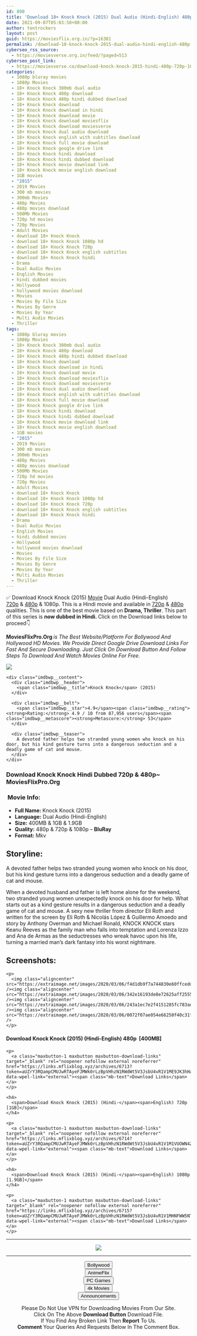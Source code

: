 ```yaml
---
id: 890
title: 'Download 18+ Knock Knock (2015) Dual Audio (Hindi-English) 480p [400MB] || 720p [1GB] || 1080p [1.9GB]'
date: 2021-09-07T05:03:58+00:00
author: tentrockers
layout: post
guid: https://moviesflix.org.in/?p=16381
permalink: /download-18-knock-knock-2015-dual-audio-hindi-english-480p-400mb-720p-1gb-1080p-1-9gb/
cyberseo_rss_source:
  - https://moviesverse.org.in/feed/?paged=513
cyberseo_post_link:
  - https://moviesverse.co/download-knock-knock-2015-hindi-480p-720p-1080p/
categories:
  - 1080p bluray movies
  - 1080p Movies
  - 18+ Knock Knock 300mb dual audio
  - 18+ Knock Knock 480p download
  - 18+ Knock Knock 480p hindi dubbed download
  - 18+ Knock Knock download
  - 18+ Knock Knock download in hindi
  - 18+ Knock Knock download movie
  - 18+ Knock Knock download moviesflix
  - 18+ Knock Knock download moviesverse
  - 18+ Knock Knock dual audio download
  - 18+ Knock Knock english with subtitles download
  - 18+ Knock Knock full movie download
  - 18+ Knock Knock google drive link
  - 18+ Knock Knock hindi download
  - 18+ Knock Knock hindi dubbed download
  - 18+ Knock Knock movie download link
  - 18+ Knock Knock movie english download
  - 1GB movies
  - "2015"
  - 2019 Movies
  - 300 mb movies
  - 300mb Movies
  - 480p Movies
  - 480p movies download
  - 500Mb Movies
  - 720p hd movies
  - 720p Movies
  - Adult Movies
  - download 18+ Knock Knock
  - download 18+ Knock Knock 1080p hd
  - download 18+ Knock Knock 720p
  - download 18+ Knock Knock english subtitles
  - download 18+ Knock Knock hindi
  - Drama
  - Dual Audio Movies
  - English Movies
  - hindi dubbed movies
  - Hollywood
  - hollywood movies download
  - Movies
  - Movies By File Size
  - Movies By Genre
  - Movies By Year
  - Multi Audio Movies
  - Thriller
tags:
  - 1080p bluray movies
  - 1080p Movies
  - 18+ Knock Knock 300mb dual audio
  - 18+ Knock Knock 480p download
  - 18+ Knock Knock 480p hindi dubbed download
  - 18+ Knock Knock download
  - 18+ Knock Knock download in hindi
  - 18+ Knock Knock download movie
  - 18+ Knock Knock download moviesflix
  - 18+ Knock Knock download moviesverse
  - 18+ Knock Knock dual audio download
  - 18+ Knock Knock english with subtitles download
  - 18+ Knock Knock full movie download
  - 18+ Knock Knock google drive link
  - 18+ Knock Knock hindi download
  - 18+ Knock Knock hindi dubbed download
  - 18+ Knock Knock movie download link
  - 18+ Knock Knock movie english download
  - 1GB movies
  - "2015"
  - 2019 Movies
  - 300 mb movies
  - 300mb Movies
  - 480p Movies
  - 480p movies download
  - 500Mb Movies
  - 720p hd movies
  - 720p Movies
  - Adult Movies
  - download 18+ Knock Knock
  - download 18+ Knock Knock 1080p hd
  - download 18+ Knock Knock 720p
  - download 18+ Knock Knock english subtitles
  - download 18+ Knock Knock hindi
  - Drama
  - Dual Audio Movies
  - English Movies
  - hindi dubbed movies
  - Hollywood
  - hollywood movies download
  - Movies
  - Movies By File Size
  - Movies By Genre
  - Movies By Year
  - Multi Audio Movies
  - Thriller
---
```

<div class="thecontent clearfix">
  <p>
    ✅ Download Knock Knock (2015) <a href="https://moviesverse.co/category/movies/" data-wpel-link="internal">Movie</a> Dual Audio (Hindi-English) <a href="https://moviesverse.co/720p-movies/" data-wpel-link="internal">720p</a>&nbsp;&&nbsp;<a href="https://moviesverse.co/480p-movies/" data-wpel-link="internal">480p</a> & 1080p. This is a Hindi movie and available in <a href="https://moviesverse.co/720p-movies/" data-wpel-link="internal">720p</a>&nbsp;&&nbsp;<a href="https://moviesverse.co/480p-movies/" data-wpel-link="internal">480p</a> qualities. This is one of the best movie based on <strong>Drama, Thriller</strong>. This part of this series is <strong>now dubbed in <span>Hindi.&nbsp;</span></strong><span>Click on the Download links below to proceed👇</span>
  </p>
  
  <p>
    <strong><span>MoviesFlixPro.Org&nbsp;</span></strong><em>is The Best Website/Platform For Bollywood And Hollywood HD Movies. We Provide Direct Google Drive Download Links For Fast And Secure Downloading. Just Click On Download Button And Follow Steps To&nbsp;Download And Watch Movies Online For Free.</em>
  </p>
  
  <div class="imdbwp imdbwp--movie dark">
    <div class="imdbwp__thumb">
      <a class="imdbwp__link" target="_blank" title="Knock Knock" href="https://www.imdb.com/title/tt3605418/" rel="nofollow external noopener noreferrer" data-wpel-link="external"><img class="imdbwp__img" src="https://m.media-amazon.com/images/M/MV5BYTQ3MzhlZjQtNWMxOS00NTEzLTgzOWYtNTI3MjhmZGU0ZDM2XkEyXkFqcGdeQXVyMTQxNzMzNDI@._V1_SX300.jpg" /></a>
    </div>
    
    <div class="imdbwp__content">
      <div class="imdbwp__header">
        <span class="imdbwp__title">Knock Knock</span> (2015)
      </div>
      
      <div class="imdbwp__belt">
        <span class="imdbwp__star">4.9</span><span class="imdbwp__rating"><strong>Rating:</strong> 4.9 / 10 from 87,956 users</span><span class="imdbwp__metascore"><strong>Metascore:</strong> 53</span>
      </div>
      
      <div class="imdbwp__teaser">
        A devoted father helps two stranded young women who knock on his door, but his kind gesture turns into a dangerous seduction and a deadly game of cat and mouse.
      </div>
    </div>
  </div>
  
  <h3>
    <span>Download Knock Knock Hindi Dubbed 720p & 480p~ MoviesFlixPro.Org</span>
  </h3>
  
  <h3>
    <span>&nbsp;Movie Info:&nbsp;</span>
  </h3>
  
  <ul>
    <li>
      <strong>Full Name: </strong>Knock Knock (2015)
    </li>
    <li>
      <strong>Language:</strong> Dual Audio (Hindi-English)
    </li>
    <li>
      <strong>Size:</strong> 400MB & 1GB & 1.9GB
    </li>
    <li>
      <strong>Quality:</strong> 480p & 720p & 1080p – <span><strong>BluRay</strong></span>
    </li>
    <li>
      <strong>Format:</strong>&nbsp;Mkv
    </li>
  </ul>
  
  <h2>
    <span>Storyline:</span>
  </h2>
  
  <p>
    A devoted father helps two stranded young women who knock on his door, but his kind gesture turns into a dangerous seduction and a deadly game of cat and mouse.
  </p>
  
  <div>
    When a devoted husband and father is left home alone for the weekend, two stranded young women unexpectedly knock on his door for help. What starts out as a kind gesture results in a dangerous seduction and a deadly game of cat and mouse. A sexy new thriller from director Eli Roth and written for the screen by Eli Roth & Nicolás López & Guillermo Amoedo and story by Anthony Overman and Michael Ronald, KNOCK KNOCK stars Keanu Reeves as the family man who falls into temptation and Lorenza Izzo and Ana de Armas as the seductresses who wreak havoc upon his life, turning a married man’s dark fantasy into his worst nightmare.
  </div>
  
  <div class="summary_text">
    <h2>
      <span>Screenshots:</span>
    </h2>
    
    <p>
      <img class="aligncenter" src="https://extraimage.net/images/2020/03/06/f4d1db9f7a744830e60ffceddec03c8b.jpg" /><img class="aligncenter" src="https://extraimage.net/images/2020/03/06/342e16193de8e72625aff25559e61adb.jpg" /><img class="aligncenter" src="https://extraimage.net/images/2020/03/06/243a1ec7e2f4151285fc783adc890660.jpg" /><img class="aligncenter" src="https://extraimage.net/images/2020/03/06/0072f07ae054e66250f40c31fd97dd9f.jpg" />
    </p>
  </div>
  
  <div class="inline canwrap">
    <h4>
      <span>Download Knock Knock (2015) (Hindi-English) </span><span>480p&nbsp; [400MB]</span>
    </h4>
    
    <p>
      <a class="maxbutton-1 maxbutton maxbutton-download-links" target="_blank" rel="noopener nofollow external noreferrer" href="https://links.mflixblog.xyz/archives/6713?token=aUZrY3RQampCMUJwRTAyeFJMWk0rLzBpVHhzN1RWdWt5V3JsbU4vR1V1ME9JK3hHazg3ZzNGRUxENXROSkpGQQ" data-wpel-link="external"><span class="mb-text">Download Links</span></a>
    </p>
    
    <h4>
      <span>Download Knock Knock (2015) (Hindi-</span><span>English) 720p [1GB]</span>
    </h4>
    
    <p>
      <a class="maxbutton-1 maxbutton maxbutton-download-links" target="_blank" rel="noopener nofollow external noreferrer" href="https://links.mflixblog.xyz/archives/6714?token=aUZrY3RQampCMUJwRTAyeFJMWk0rLzBpVHhzN1RWdWt5V3JsbU4vR1V1M1VUOWN4ZzJTYjZ5R3drVHRtN0ZpUA" data-wpel-link="external"><span class="mb-text">Download Links</span></a>
    </p>
    
    <h4>
      <span>Download Knock Knock (2015) (Hindi-</span><span>English) 1080p [1.9GB]</span>
    </h4>
    
    <p>
      <a class="maxbutton-1 maxbutton maxbutton-download-links" target="_blank" rel="noopener nofollow external noreferrer" href="https://links.mflixblog.xyz/archives/6715?token=aUZrY3RQampCMUJwRTAyeFJMWk0rLzBpVHhzN1RWdWt5V3JsbU4vR1V1MHNFWW5NTU5xMzNzMXBEdmRDd0h2TQ" data-wpel-link="external"><span class="mb-text">Download Links</span></a>
    </p>
  </div>
</div>

<center>
  </p> 
  
  <hr />
  
  <p>
    <a href="http://gdrivepro.xyz/join.php" data-wpel-link="external" target="_blank" rel="nofollow external noopener noreferrer"><img src="https://i.imgur.com/FhMdWdW.png" /></a>
  </p>
  
  <hr />
  
  <p>
    <a href="https://dogemovies.xyz" target="_blank" data-wpel-link="external" rel="nofollow external noopener noreferrer"><button class="button button5">Bollywood</button></a><br /> <a href="https://animeflix.in" target="_blank" data-wpel-link="external" rel="nofollow external noopener noreferrer"><button class="button button5">AnimeFlix</button></a><br /> <a href="https://gamesflix.net/" target="_blank" data-wpel-link="external" rel="nofollow external noopener noreferrer"><button class="button button5">PC Games</button></a><br /> <a href="https://uhdmovies.in" target="_blank" data-wpel-link="external" rel="nofollow external noopener noreferrer"><button class="button button5">4k Movies</button></a><br /> <a href="https://moviesverse.co/announcements/" target="_blank" data-wpel-link="internal" rel="noopener"><button class="button button5">Announcements</button></a>
  </p>
  
  <div class="alert alert-danger">
    Please Do Not Use VPN for Downloading Movies From Our Site.
  </div>
  
  <div class="alert alert-success">
    Click On The Above <strong>Download Button</strong> Download File.
  </div>
  
  <div class="alert alert-warning">
    If You Find Any Broken Link Then <strong>Report</strong> To Us.
  </div>
  
  <div class="alert alert-info">
    <strong>Comment</strong> Your Queries And Requests Below In The Comment Box.
  </div>
  
  <p>
    </center>
  </p>